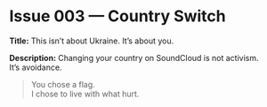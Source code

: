 # Issue 003 — Country Switch

**Title:** This isn’t about Ukraine. It’s about you.

**Description:**
Changing your country on SoundCloud is not activism.  
It’s avoidance.

> You chose a flag.  
> I chose to live with what hurt.